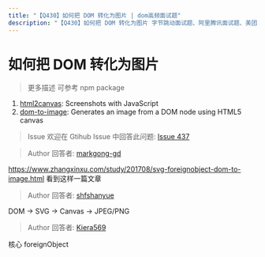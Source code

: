 ```yaml
---
title: "【Q430】如何把 DOM 转化为图片 | dom高频面试题"
description: "【Q430】如何把 DOM 转化为图片 字节跳动面试题、阿里腾讯面试题、美团小米面试题。"
---
```


# 如何把 DOM 转化为图片

> 更多描述
> 可参考 npm package

1. [html2canvas](https://html2canvas.hertzen.com/): Screenshots with JavaScript
1. [dom-to-image](https://github.com/tsayen/dom-to-image): Generates an image from a DOM node using HTML5 canvas

> Issue
> 欢迎在 Gtihub Issue 中回答此问题: [Issue 437](https://github.com/shfshanyue/Daily-Question/issues/437)

> Author
> 回答者: [markgong-gd](https://github.com/markgong-gd)

https://www.zhangxinxu.com/study/201708/svg-foreignobject-dom-to-image.html
看到这样一篇文章

> Author
> 回答者: [shfshanyue](https://github.com/shfshanyue)

DOM -> SVG -> Canvas -> JPEG/PNG

> Author
> 回答者: [Kiera569](https://github.com/Kiera569)

核心 foreignObject
